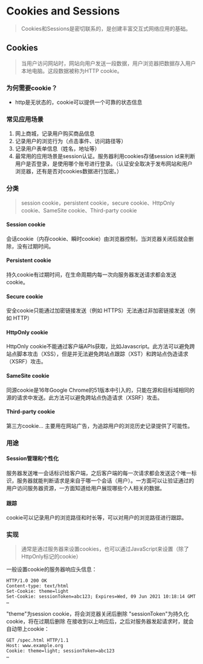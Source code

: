 # Cookies and Sessions

> Cookies和Sessions是密切联系的，是创建丰富交互式网络应用的基础。

## Cookies

> 当用户访问网站时，网站向用户发送一段数据，用户浏览器把数据存入用户本地电脑。这段数据被称为HTTP cookie。

### 为何需要cookie？
* http是无状态的，cookie可以提供一个可靠的状态信息

### 常见应用场景
1. 网上商城，记录用户购买商品信息
2. 记录用户的浏览行为（点击事件、访问路径等）
3. 记录用户表单信息（姓名，地址等）
4. 最常用的应用场景是session认证。服务器利用cookies存储session id来判断用户是否登录，是使用哪个账号进行登录。（认证安全取决于发布网站和用户浏览器，还有是否对cookies数据进行加密。）


### 分类
> session cookie，persistent cookie，secure cookie、HttpOnly cookie、SameSite cookie、Third-party cookie

#### Session cookie
会话cookie（内存cookie、瞬时cookie）由浏览器控制，当浏览器关闭后就会删除，没有过期时间。

#### Persistent cookie
持久cookie有过期时间，在生命周期内每一次向服务器发送请求都会发送cookie。

#### Secure cookie
安全cookie只能通过加密链接发送（例如 HTTPS）无法通过非加密链接发送（例如 HTTP）

#### HttpOnly cookie
HttpOnly cookie不能通过客户端APIs获取，比如Javascript。此方法可以避免跨站点脚本攻击（XSS），但是并无法避免跨站点跟踪（XST）和跨站点伪造请求（XSRF）攻击。

#### SameSite cookie
同源cookie是16年Google Chrome的51版本中引入的，只能在源和目标域相同的源的请求中发送。此方法可以避免跨站点伪造请求（XSRF）攻击。

#### Third-party cookie
第三方cookie...
主要用在网站广告，为追踪用户的浏览历史记录提供了可能性。

### 用途

#### Session管理和个性化
服务器发送唯一会话标识给客户端，之后客户端的每一次请求都会发送这个唯一标识，服务器就能判断请求是来自于哪一个会话（用户）。一方面可以让验证通过的用户访问服务器资源，一方面知道给用户展现哪些个人相关的数据。
#### 跟踪
cookie可以记录用户的浏览路径和时长等，可以对用户的浏览路径进行跟踪。

### 实现
> 通常是通过服务器来设置cookies，也可以通过JavaScript来设置（除了HttpOnly标记的cookie）   

一般设置cookie的服务器响应头信息：
```
HTTP/1.0 200 OK
Content-type: text/html
Set-Cookie: theme=light
Set-Cookie: sessionToken=abc123; Expires=Wed, 09 Jun 2021 10:18:14 GMT
…
```
"theme"为session cookie，将会浏览器关闭后删除
"sessionToken"为持久化cookie，将在过期后删除
在接收到以上响应后，之后对服务器发起请求时，就会自动带上cookie：
```
GET /spec.html HTTP/1.1
Host: www.example.org
Cookie: theme=light; sessionToken=abc123
…
```